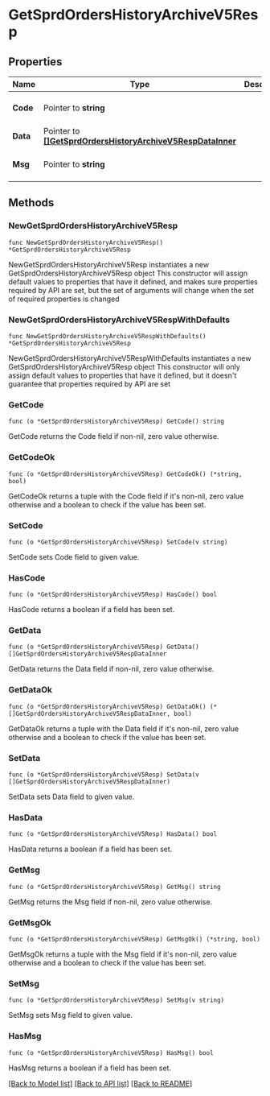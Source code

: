 # GetSprdOrdersHistoryArchiveV5Resp

## Properties

Name | Type | Description | Notes
------------ | ------------- | ------------- | -------------
**Code** | Pointer to **string** |  | [optional] [default to ""]
**Data** | Pointer to [**[]GetSprdOrdersHistoryArchiveV5RespDataInner**](GetSprdOrdersHistoryArchiveV5RespDataInner.md) |  | [optional] 
**Msg** | Pointer to **string** |  | [optional] [default to ""]

## Methods

### NewGetSprdOrdersHistoryArchiveV5Resp

`func NewGetSprdOrdersHistoryArchiveV5Resp() *GetSprdOrdersHistoryArchiveV5Resp`

NewGetSprdOrdersHistoryArchiveV5Resp instantiates a new GetSprdOrdersHistoryArchiveV5Resp object
This constructor will assign default values to properties that have it defined,
and makes sure properties required by API are set, but the set of arguments
will change when the set of required properties is changed

### NewGetSprdOrdersHistoryArchiveV5RespWithDefaults

`func NewGetSprdOrdersHistoryArchiveV5RespWithDefaults() *GetSprdOrdersHistoryArchiveV5Resp`

NewGetSprdOrdersHistoryArchiveV5RespWithDefaults instantiates a new GetSprdOrdersHistoryArchiveV5Resp object
This constructor will only assign default values to properties that have it defined,
but it doesn't guarantee that properties required by API are set

### GetCode

`func (o *GetSprdOrdersHistoryArchiveV5Resp) GetCode() string`

GetCode returns the Code field if non-nil, zero value otherwise.

### GetCodeOk

`func (o *GetSprdOrdersHistoryArchiveV5Resp) GetCodeOk() (*string, bool)`

GetCodeOk returns a tuple with the Code field if it's non-nil, zero value otherwise
and a boolean to check if the value has been set.

### SetCode

`func (o *GetSprdOrdersHistoryArchiveV5Resp) SetCode(v string)`

SetCode sets Code field to given value.

### HasCode

`func (o *GetSprdOrdersHistoryArchiveV5Resp) HasCode() bool`

HasCode returns a boolean if a field has been set.

### GetData

`func (o *GetSprdOrdersHistoryArchiveV5Resp) GetData() []GetSprdOrdersHistoryArchiveV5RespDataInner`

GetData returns the Data field if non-nil, zero value otherwise.

### GetDataOk

`func (o *GetSprdOrdersHistoryArchiveV5Resp) GetDataOk() (*[]GetSprdOrdersHistoryArchiveV5RespDataInner, bool)`

GetDataOk returns a tuple with the Data field if it's non-nil, zero value otherwise
and a boolean to check if the value has been set.

### SetData

`func (o *GetSprdOrdersHistoryArchiveV5Resp) SetData(v []GetSprdOrdersHistoryArchiveV5RespDataInner)`

SetData sets Data field to given value.

### HasData

`func (o *GetSprdOrdersHistoryArchiveV5Resp) HasData() bool`

HasData returns a boolean if a field has been set.

### GetMsg

`func (o *GetSprdOrdersHistoryArchiveV5Resp) GetMsg() string`

GetMsg returns the Msg field if non-nil, zero value otherwise.

### GetMsgOk

`func (o *GetSprdOrdersHistoryArchiveV5Resp) GetMsgOk() (*string, bool)`

GetMsgOk returns a tuple with the Msg field if it's non-nil, zero value otherwise
and a boolean to check if the value has been set.

### SetMsg

`func (o *GetSprdOrdersHistoryArchiveV5Resp) SetMsg(v string)`

SetMsg sets Msg field to given value.

### HasMsg

`func (o *GetSprdOrdersHistoryArchiveV5Resp) HasMsg() bool`

HasMsg returns a boolean if a field has been set.


[[Back to Model list]](../README.md#documentation-for-models) [[Back to API list]](../README.md#documentation-for-api-endpoints) [[Back to README]](../README.md)


